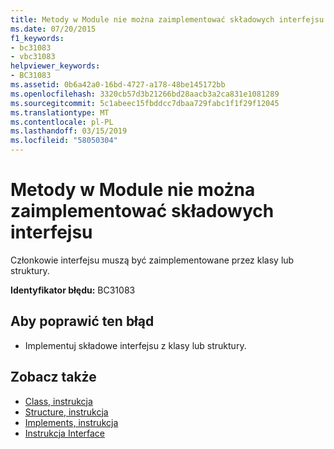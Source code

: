 ```yaml
---
title: Metody w Module nie można zaimplementować składowych interfejsu
ms.date: 07/20/2015
f1_keywords:
- bc31083
- vbc31083
helpviewer_keywords:
- BC31083
ms.assetid: 0b6a42a0-16bd-4727-a178-48be145172bb
ms.openlocfilehash: 3320cb57d3b21266bd28aacb3a2ca831e1081289
ms.sourcegitcommit: 5c1abeec15fbddcc7dbaa729fabc1f1f29f12045
ms.translationtype: MT
ms.contentlocale: pl-PL
ms.lasthandoff: 03/15/2019
ms.locfileid: "58050304"
---
```

# <a name="methods-in-a-module-cannot-implement-interface-members"></a>Metody w Module nie można zaimplementować składowych interfejsu
Członkowie interfejsu muszą być zaimplementowane przez klasy lub struktury.  
  
 **Identyfikator błędu:** BC31083  
  
## <a name="to-correct-this-error"></a>Aby poprawić ten błąd  
  
-   Implementuj składowe interfejsu z klasy lub struktury.  
  
## <a name="see-also"></a>Zobacz także

- [Class, instrukcja](../../visual-basic/language-reference/statements/class-statement.md)
- [Structure, instrukcja](../../visual-basic/language-reference/statements/structure-statement.md)
- [Implements, instrukcja](../../visual-basic/language-reference/statements/implements-statement.md)
- [Instrukcja Interface](../../visual-basic/language-reference/statements/interface-statement.md)
